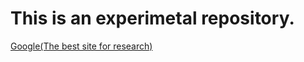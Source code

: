 <!DOCTYPE html>
<html>
  <head>
    <meta charset="utf-8" />
    <meta name="viewport" content="width=device-width" />
  </head>
  <body>
    <h1>This is an experimetal repository.</h1>
    <p><a href="https://google.com">Google(The best site for research)</a></p>
  </body>
</html>
